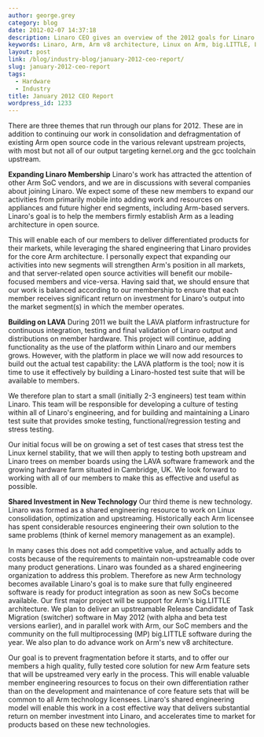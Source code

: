 ```yaml
---
author: george.grey
category: blog
date: 2012-02-07 14:37:18
description: Linaro CEO gives an overview of the 2012 goals for Linaro.
keywords: Linaro, Arm, Arm v8 architecture, Linux on Arm, big.LITTLE, LAVA
layout: post
link: /blog/industry-blog/january-2012-ceo-report/
slug: january-2012-ceo-report
tags:
  - Hardware
  - Industry
title: January 2012 CEO Report
wordpress_id: 1233
---
```


There are three themes that run through our plans for 2012. These are in addition to continuing our work in consolidation and defragmentation of existing Arm open source code in the various relevant upstream projects, with most but not all of our output targeting kernel.org and the gcc toolchain upstream.

**Expanding Linaro Membership**
Linaro's work has attracted the attention of other Arm SoC vendors, and we are in discussions with several companies about joining Linaro. We expect some of these new members to expand our activities from primarily mobile into adding work and resources on appliances and future higher end segments, including Arm-based servers. Linaro's goal is to help the members firmly establish Arm as a leading architecture in open source.

This will enable each of our members to deliver differentiated products for their markets, while leveraging the shared engineering that Linaro provides for the core Arm architecture. I personally expect that expanding our activities into new segments will strengthen Arm's position in all markets, and that server-related open source activities will benefit our mobile-focused members and vice-versa. Having said that, we should ensure that our work is balanced according to our membership to ensure that each member receives significant return on investment for Linaro's output into the market segment(s) in which the member operates.

**Building on LAVA**
During 2011 we built the LAVA platform infrastructure for continuous integration, testing and final validation of Linaro output and distributions on member hardware. This project will continue, adding functionality as the use of the platform within Linaro and our members grows. However, with the platform in place we will now add resources to build out the actual test capability: the LAVA platform is the tool; now it is time to use it effectively by building a Linaro-hosted test suite that will be available to members.

We therefore plan to start a small (initially 2-3 engineers) test team within Linaro. This team will be responsible for developing a culture of testing within all of Linaro's engineering, and for building and maintaining a Linaro test suite that provides smoke testing, functional/regression testing and stress testing.

Our initial focus will be on growing a set of test cases that stress test the Linux kernel stability, that we will then apply to testing both upstream and Linaro trees on member boards using the LAVA software framework and the growing hardware farm situated in Cambridge, UK. We look forward to working with all of our members to make this as effective and useful as possible.

**Shared Investment in New Technology**
Our third theme is new technology. Linaro was formed as a shared engineering resource to work on Linux consolidation, optimization and upstreaming. Historically each Arm licensee has spent considerable resources engineering their own solution to the same problems (think of kernel memory management as an example).

In many cases this does not add competitive value, and actually adds to costs because of the requirements to maintain non-upstreamable code over many product generations. Linaro was founded as a shared engineering organization to address this problem. Therefore as new Arm technology becomes available Linaro's goal is to make sure that fully engineered software is ready for product integration as soon as new SoCs become available. Our first major project will be support for Arm's big.LITTLE architecture. We plan to deliver an upstreamable Release Candidate of Task Migration (switcher) software in May 2012 (with alpha and beta test versions earlier), and in parallel work with Arm, our SoC members and the community on the full multiprocessing (MP) big.LITTLE software during the year. We also plan to do advance work on Arm's new v8 architecture.

Our goal is to prevent fragmentation before it starts, and to offer our members a high quality, fully tested core solution for new Arm feature sets that will be upstreamed very early in the process. This will enable valuable member engineering resources to focus on their own differentiation rather than on the development and maintenance of core feature sets that will be common to all Arm technology licensees. Linaro's shared engineering model will enable this work in a cost effective way that delivers substantial return on member investment into Linaro, and accelerates time to market for products based on these new technologies.
